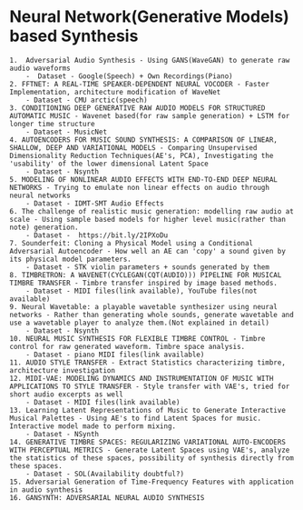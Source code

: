# Neural Network(Generative Models) based Synthesis

	1.  Adversarial Audio Synthesis - Using GANS(WaveGAN) to generate raw audio waveforms  
		-  Dataset - Google(Speech) + Own Recordings(Piano)
	2. FFTNET: A REAL-TIME SPEAKER-DEPENDENT NEURAL VOCODER - Faster Implementation, architecture modification of WaveNet
		- Dataset - CMU arctic(speech)
	3. CONDITIONING DEEP GENERATIVE RAW AUDIO MODELS FOR STRUCTURED AUTOMATIC MUSIC - Wavenet based(for raw sample generation) + LSTM for longer time structure
		- Dataset - MusicNet
	4. AUTOENCODERS FOR MUSIC SOUND SYNTHESIS: A COMPARISON OF LINEAR, SHALLOW, DEEP AND VARIATIONAL MODELS - Comparing Unsupervised Dimensionality Reduction Techniques(AE's, PCA), Investigating the 'usability' of the lower dimensional Latent Space
		- Dataset - Nsynth
	5. MODELING OF NONLINEAR AUDIO EFFECTS WITH END-TO-END DEEP NEURAL NETWORKS - Trying to emulate non linear effects on audio through neural networks
		- Dataset - IDMT-SMT Audio Effects
	6. The challenge of realistic music generation: modelling raw audio at scale - Using sample based models for higher level music(rather than note) generation.
		- Dataset -  https://bit.ly/2IPXoDu
	7. Sounderfeit: Cloning a Physical Model using a Conditional Adversarial Autoencoder - How well an AE can 'copy' a sound given by its physical model parameters.
		- Dataset - STK violin parameters + sounds generated by them
	8. TIMBRETRON: A WAVENET(CYCLEGAN(CQT(AUDIO))) PIPELINE FOR MUSICAL TIMBRE TRANSFER - Timbre transfer inspired by image based methods.
		- Dataset - MIDI files(link available), YouTube files(not available)
	9. Neural Wavetable: a playable wavetable synthesizer using neural networks - Rather than generating whole sounds, generate wavetable and use a wavetable player to analyze them.(Not explained in detail)
		- Dataset - Nsynth
	10. NEURAL MUSIC SYNTHESIS FOR FLEXIBLE TIMBRE CONTROL - Timbre control for raw generated waveform. Timbre space analysis.
		- Dataset - piano MIDI files(link available)
	11. AUDIO STYLE TRANSFER - Extract Statistics characterizing timbre, architecture investigation
	12. MIDI-VAE: MODELING DYNAMICS AND INSTRUMENTATION OF MUSIC WITH APPLICATIONS TO STYLE TRANSFER - Style transfer with VAE's, tried for short audio excerpts as well
		- Dataset - MIDI files(link available)
	13. Learning Latent Representations of Music to Generate Interactive Musical Palettes - Using AE's to find Latent Spaces for music. Interactive model made to perform mixing.
		- Dataset - NSynth
	14. GENERATIVE TIMBRE SPACES: REGULARIZING VARIATIONAL AUTO-ENCODERS WITH PERCEPTUAL METRICS - Generate Latent Spaces using VAE's, analyze the statistics of these spaces, possibility of synthesis directly from these spaces.
		- Dataset - SOL(Availability doubtful?)
	15. Adversarial Generation of Time-Frequency Features with application in audio synthesis
	16. GANSYNTH: ADVERSARIAL NEURAL AUDIO SYNTHESIS

